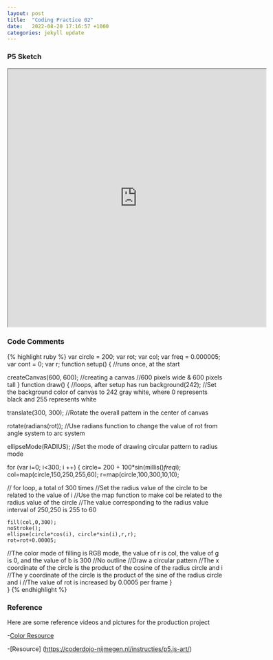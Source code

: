 ```yaml
---
layout: post
title:  "Coding Practice 02"
date:   2022-08-20 17:16:57 +1000
categories: jekyll update
---
```

### P5 Sketch
<iframe width=600 height=600 src="https://editor.p5js.org/GuiGui0v0/full/p9fkgsD6W"> </iframe>

### Code Comments

{% highlight ruby %}
var circle = 200;
var rot;
var col; 
var freq = 0.000005; 
var cont = 0;
var r;
function setup() { //runs once, at the start
  
  createCanvas(600, 600);
//creating a canvas
//600 pixels wide & 600 pixels tall
}
function draw() { //loops, after setup has run
  background(242);
//Set the background color of canvas to 242 gray white, where 0 represents black and 255 represents white
  
  translate(300, 300);
//Rotate the overall pattern in the center of canvas
  
  rotate(radians(rot));
//Use radians function to change the value of rot from angle system to arc system
  
  ellipseMode(RADIUS);
//Set the mode of drawing circular pattern to radius mode
  
  for (var i=0; i<300; i ++) {
    circle= 200 + 100*sin(millis()*freq*i);
    col=map(circle,150,250,255,60);
    r=map(circle,100,300,10,10);
    
// for loop, a total of 300 times
//Set the radius value of the circle to be related to the value of i
//Use the map function to make col be related to the radius value of the circle
//The value corresponding to the radius value interval of 250,250 is 255 to 60
    
    fill(col,0,300);
    noStroke();
    ellipse(circle*cos(i), circle*sin(i),r,r);    
    rot=rot+0.00005;
//The color mode of filling is RGB mode, the value of r is col, the value of g is 0, and the value of b is 300
//No outline
//Draw a circular pattern
//The x coordinate of the circle is the product of the cosine of the radius circle and i
//The y coordinate of the circle is the product of the sine of the radius circle and i
//The value of rot is increased by 0.0005 per frame
 }	
}
{% endhighlight %}

### Reference
Here are some reference videos and pictures for the production project

-[Color Resource](https://www.w3schools.com/colors/colors_groups.asp)

-[Resource] (https://coderdojo-nijmegen.nl/instructies/p5.js-art/)
